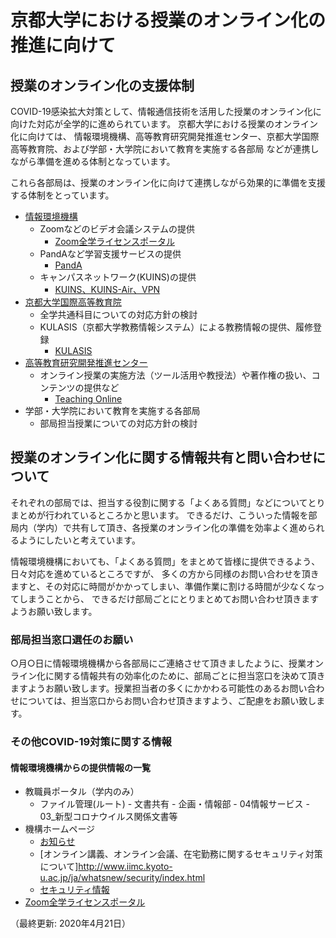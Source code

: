 # 京都大学における授業のオンライン化の推進に向けて

## 授業のオンライン化の支援体制

COVID-19感染拡大対策として、情報通信技術を活用した授業のオンライン化に向けた対応が全学的に進められています。
京都大学における授業のオンライン化に向けては、
情報環境機構、高等教育研究開発推進センター、京都大学国際高等教育院、および学部・大学院において教育を実施する各部局
などが連携しながら準備を進める体制となっています。

これら各部局は、授業のオンライン化に向けて連携しながら効果的に準備を支援する体制をとっています。

- [情報環境機構](http://www.iimc.kyoto-u.ac.jp/)
  - Zoomなどのビデオ会議システムの提供
    - [Zoom全学ライセンスポータル](https://kyoto-u.github.io/online-edu/zoom)
  - PandAなど学習支援サービスの提供
    - [PandA](http://www.iimc.kyoto-u.ac.jp/ja/services/lms/)
  - キャンパスネットワーク(KUINS)の提供
    - [KUINS、KUINS-Air、VPN](https://www.iimc.kyoto-u.ac.jp/ja/services/kuins/)
- [京都大学国際高等教育院](https://www.z.k.kyoto-u.ac.jp/)
  - 全学共通科目についての対応方針の検討
  - KULASIS（京都大学教務情報システム）による教務情報の提供、履修登録
    - [KULASIS](https://www.z.k.kyoto-u.ac.jp/freshman-guide/kulasis)
- [高等教育研究開発推進センター](https://www.highedu.kyoto-u.ac.jp/)
  - オンライン授業の実施方法（ツール活用や教授法）や著作権の扱い、コンテンツの提供など
    - [Teaching Online](https://www.highedu.kyoto-u.ac.jp/connect/teachingonline/)
- 学部・大学院において教育を実施する各部局
  - 部局担当授業についての対応方針の検討

## 授業のオンライン化に関する情報共有と問い合わせについて

それぞれの部局では、担当する役割に関する「よくある質問」などについてとりまとめが行われているところかと思います。
できるだけ、こういった情報を部局内（学内）で共有して頂き、各授業のオンライン化の準備を効率よく進められるようにしたいと考えています。

情報環境機構においても、「よくある質問」をまとめて皆様に提供できるよう、日々対応を進めているところですが、
多くの方から同様のお問い合わせを頂きますと、その対応に時間がかかってしまい、準備作業に割ける時間が少なくなってしまうことから、
できるだけ部局ごとにとりまとめてお問い合わせ頂きますようお願い致します。

### 部局担当窓口選任のお願い

○月○日に情報環境機構から各部局にご連絡させて頂きましたように、授業オンライン化に関する情報共有の効率化のために、部局ごとに担当窓口を決めて頂きますようお願い致します。授業担当者の多くにかかわる可能性のあるお問い合わせについては、担当窓口からお問い合わせ頂きますよう、ご配慮をお願い致します。


### その他COVID-19対策に関する情報

#### 情報環境機構からの提供情報の一覧

- 教職員ポータル（学内のみ）
  - ファイル管理(ルート) - 文書共有 - 企画・情報部 - 04情報サービス - 03_新型コロナウイルス関係文書等
- 機構ホームページ
  - [お知らせ](http://www.iimc.kyoto-u.ac.jp/ja/whatsnew/information/)
  - [オンライン講義、オンライン会議、在宅勤務に関するセキュリティ対策について]http://www.iimc.kyoto-u.ac.jp/ja/whatsnew/security/index.html
  - [セキュリティ情報](http://www.iimc.kyoto-u.ac.jp/ja/whatsnew/security/index.html)
- [Zoom全学ライセンスポータル](https://kyoto-u.github.io/online-edu/zoom)

（最終更新: 2020年4月21日）
